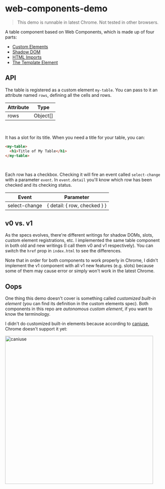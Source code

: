 # web-components-demo

> This demo is runnable in latest Chrome. Not tested in other browsers.

A table component based on Web Components, which is made up of four parts:
- [Custom Elements](https://www.w3.org/TR/custom-elements/)
- [Shadow DOM](https://w3c.github.io/webcomponents/spec/shadow/)
- [HTML Imports](https://w3c.github.io/webcomponents/spec/imports/)
- [The Template Element](https://html.spec.whatwg.org/multipage/scripting.html#the-template-element)

## API

The table is registered as a custom element `my-table`. You can pass to it an attribute named `rows`, defining all the cells and rows.

Attribute | Type
----------|-----
rows | Object[]

<br>

It has a slot for its title. When you need a title for your table, you can:
```html
<my-table>
  <h1>Title of My Table</h1>
</my-table>
```

<br>

Each row has a checkbox. Checking it will fire an event called `select-change` with a parameter `event`. In `event.detail` you'll know which row has been checked and its checking status.

Event | Parameter
------|----------
select-change| { detail: { row, checked } }

## v0 vs. v1
As the specs evolves, there're different writings for shadow DOMs, slots, custom element registrations, etc. I implemented the same table component in both old and new writings (I call them v0 and v1 respectively). You can switch the `href` prop in `index.html` to see the differences.

Note that in order for both components to work properly in Chrome, I didn't implement the v1 component with all v1 new features (e.g. slots) because some of them may cause error or simply won't work in the latest Chrome.

## Oops
One thing this demo doesn't cover is something called *customized built-in element* (you can find its definition in the custom elements spec). Both components in this repo are *autonomous custom element*, if you want to know the terminology.

I didn't do customized built-in elements because according to [caniuse](https://caniuse.com/#search=web%20components), Chrome doesn't support it yet:

<img src="https://user-images.githubusercontent.com/10095631/37965152-ae9ea7e4-31f6-11e8-9c8f-162dd26d6629.png" alt="caniuse" width="480px">
